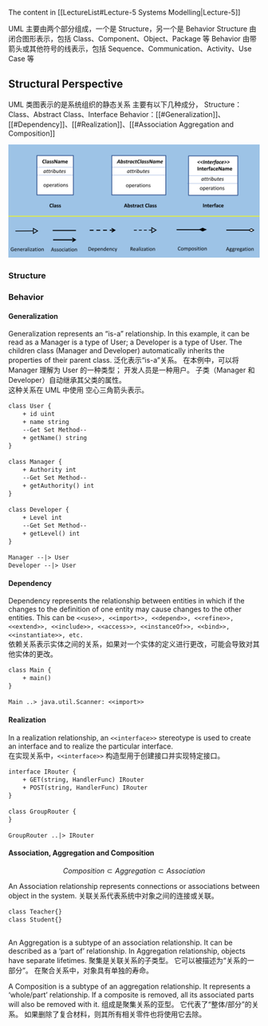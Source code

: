 The content in [[LectureList#Lecture-5 Systems Modelling|Lecture-5]]

UML 主要由两个部分组成，一个是 Structure，另一个是 Behavior
Structure 由闭合图形表示，包括 Class、Component、Object、Package 等
Behavior 由带箭头或其他符号的线表示，包括 Sequence、Communication、Activity、Use Case 等

## Structural Perspective

UML 类图表示的是系统组织的静态关系
主要有以下几种成分，
Structure：Class、Abstract Class、Interface
Behavior：[[#Generalization]]、[[#Dependency]]、[[#Realization]]、[[#Association Aggregation and Composition]]

![image-20220619162501704](https://raw.githubusercontent.com/Anxiu0101/PicgoImg/master/202206191626062.png)

### Structure

### Behavior

#### Generalization

Generalization represents an “is-a” relationship. In this example, it can be read as a Manager is a type of User; a Developer is a type of User. The children class (Manager and Developer) automatically inherits the properties of their parent class. 
泛化表示“is-a”关系。 在本例中，可以将 Manager 理解为 User 的一种类型； 开发人员是一种用户。 子类（Manager 和 Developer）自动继承其父类的属性。  
这种关系在 UML 中使用 空心三角箭头表示。

```puml
class User {
	+ id uint
	+ name string
	--Get Set Method--
	+ getName() string
}

class Manager {
	+ Authority int
	--Get Set Method--
	+ getAuthority() int
}

class Developer {
	+ Level int
	--Get Set Method--
	+ getLevel() int
}

Manager --|> User
Developer --|> User
```

#### Dependency

Dependency represents the relationship between entities in which if the changes to the definition of one entity may cause changes to the other entities. This can be `<<use>>, <<import>>, <<depend>>, <<refine>>, <<extend>>, <<include>>, <<access>>, <<instanceOf>>, <<bind>>, <<instantiate>>, etc.`  
依赖关系表示实体之间的关系，如果对一个实体的定义进行更改，可能会导致对其他实体的更改。  
```puml
class Main {
	+ main()
}

Main ..> java.util.Scanner: <<import>>
```

#### Realization

In a realization relationship, an `<<interface>>` stereotype is used to create an interface and to realize the particular interface.  
在实现关系中，`<<interface>>` 构造型用于创建接口并实现特定接口。

```puml
interface IRouter {
	+ GET(string, HandlerFunc) IRouter
	+ POST(string, HandlerFunc) IRouter
}

class GroupRouter {
}

GroupRouter ..|> IRouter
```

#### Association, Aggregation and Composition

$$Composition \subset Aggregation \subset Association$$

An Association relationship represents connections or associations between object in the system. 关联关系代表系统中对象之间的连接或关联。

```puml
class Teacher{}
class Student{}


```

An Aggregation is a subtype of an association relationship. It can be described as a ‘part of’ relationship. In Aggregation relationship, objects have separate lifetimes. 聚集是关联关系的子类型。 它可以被描述为“关系的一部分”。 在聚合关系中，对象具有单独的寿命。

A Composition is a subtype of an aggregation relationship. It represents a ‘whole/part’ relationship. If a composite is removed, all its associated parts will also be removed with it. 组成是聚集关系的亚型。 它代表了“整体/部分”的关系。 如果删除了复合材料，则其所有相关零件也将使用它去除。







